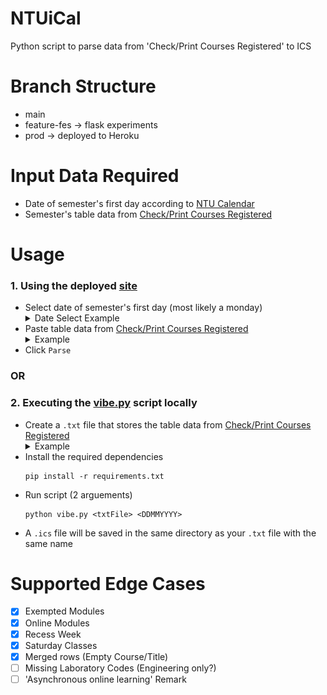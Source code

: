 # NTUiCal
Python script to parse data from 'Check/Print Courses Registered' to ICS 

# Branch Structure
- main
- feature-fes -> flask experiments
- prod -> deployed to Heroku

# Input Data Required
 - Date of semester's first day according to [NTU Calendar](https://www.ntu.edu.sg/admissions/matriculation/academic-calendars)
 - Semester's table data from [Check/Print Courses Registered](https://sso.wis.ntu.edu.sg/webexe88/owa/sso_redirect.asp?t=1&app=https://wish.wis.ntu.edu.sg/pls/webexe/aus_stars_check.check_subject_web2)

# Usage
### 1. Using the deployed [site](ntuical-flask.herokuapp.com/)
- Select date of semester's first day (most likely a monday)
    <details>
    <summary>Date Select Example</summary>
    <br>
    <img src="./images/select_date.png">
    </details>
- Paste table data from [Check/Print Courses Registered](https://sso.wis.ntu.edu.sg/webexe88/owa/sso_redirect.asp?t=1&app=https://wish.wis.ntu.edu.sg/pls/webexe/aus_stars_check.check_subject_web2)
    <details>
    <summary>Example</summary>
    <br>
    *Only copy the contents within the red box*
    <img src="./images/example_pic.png">
    <img src="./images/paste_data.png">
    </details>
- Click ```Parse```

### __OR__

### 2. Executing the [vibe.py](https://github.com/Reown/NTUiCal/blob/prod/fes/vibe.py) script locally
- Create a ```.txt``` file that stores the table data from [Check/Print Courses Registered](https://sso.wis.ntu.edu.sg/webexe88/owa/sso_redirect.asp?t=1&app=https://wish.wis.ntu.edu.sg/pls/webexe/aus_stars_check.check_subject_web2)
    <details>
    <summary>Example</summary>
    <br>
    *Only copy the contents within the red box*
    <img src="./images/example_pic.png">
    </details>
- Install the required dependencies
    ```
    pip install -r requirements.txt
    ```
- Run script (2 arguements)
    ```
    python vibe.py <txtFile> <DDMMYYYY>
    ```
- A ```.ics``` file will be saved in the same directory as your ```.txt``` file with the same name

# Supported Edge Cases
- [x] Exempted Modules
- [x] Online Modules
- [x] Recess Week
- [x] Saturday Classes
- [x] Merged rows (Empty Course/Title)
- [ ] Missing Laboratory Codes (Engineering only?)
- [ ] 'Asynchronous online learning' Remark
